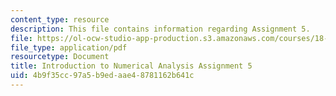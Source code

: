 ```yaml
---
content_type: resource
description: This file contains information regarding Assignment 5.
file: https://ol-ocw-studio-app-production.s3.amazonaws.com/courses/18-330-introduction-to-numerical-analysis-spring-2012/4b9f35cc97a5b9edaae48781162b641c_MIT18_330S12_hw5.pdf
file_type: application/pdf
resourcetype: Document
title: Introduction to Numerical Analysis Assignment 5
uid: 4b9f35cc-97a5-b9ed-aae4-8781162b641c
---
```

